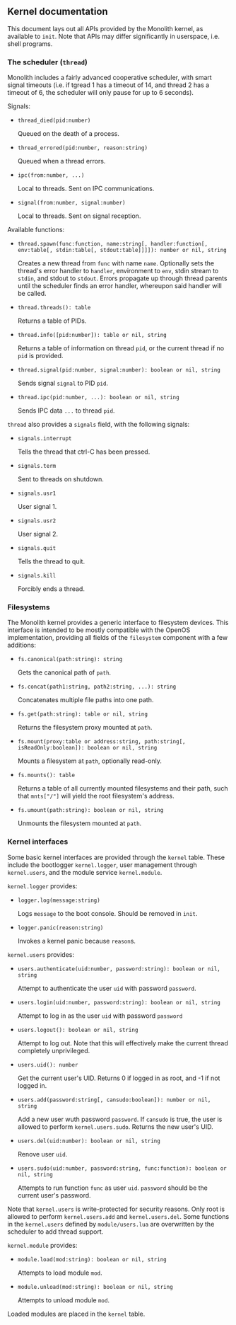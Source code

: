 ## Kernel documentation

This document lays out all APIs provided by the Monolith kernel, as available to `init`. Note that APIs may differ significantly in userspace, i.e. shell programs.

### The scheduler (`thread`)

Monolith includes a fairly advanced cooperative scheduler, with smart signal timeouts (i.e. if tgread 1 has a timeout of 14, and thread 2 has a timeout of 6, the scheduler will only pause for up to 6 seconds).

Signals:

- `thread_died(pid:number)`

  Queued on the death of a process.

- `thread_errored(pid:number, reason:string)`

  Queued when a thread errors.

- `ipc(from:number, ...)`

  Local to threads. Sent on IPC communications.

- `signal(from:number, signal:number)`

  Local to threads. Sent on signal reception.
  
Available functions:

- `thread.spawn(func:function, name:string[, handler:function[, env:table[, stdin:table[, stdout:table]]]]): number or nil, string`

  Creates a new thread from `func` with name `name`. Optionally sets the thread's error handler to `handler`, environment to `env`, stdin stream to `stdin`, and stdout to `stdout`. Errors propagate up through thread parents until the scheduler finds an error handler, whereupon said handler will be called.

- `thread.threads(): table`

  Returns a table of PIDs.

- `thread.info([pid:number]): table or nil, string`

  Returns a table of information on thread `pid`, or the current thread if no `pid` is provided.

- `thread.signal(pid:number, signal:number): boolean or nil, string`

  Sends signal `signal` to PID `pid`.

- `thread.ipc(pid:number, ...): boolean or nil, string`

  Sends IPC data `...` to thread `pid`.

`thread` also provides a `signals` field, with the following signals:

- `signals.interrupt`

  Tells the thread that ctrl-C has been pressed.

- `signals.term`

  Sent to threads on shutdown.

- `signals.usr1`

  User signal 1.

- `signals.usr2`

  User signal 2.

- `signals.quit`

  Tells the thread to quit.

- `signals.kill`

  Forcibly ends a thread.


### Filesystems

The Monolith kernel provides a generic interface to filesystem devices. This interface is intended to be mostly compatible with the OpenOS implementation, providing all fields of the `filesystem` component with a few additions:

- `fs.canonical(path:string): string`

  Gets the canonical path of `path`.
  
- `fs.concat(path1:string, path2:string, ...): string`

  Concatenates multiple file paths into one path.

- `fs.get(path:string): table or nil, string`

  Returns the filesystem proxy mounted at `path`.

- `fs.mount(proxy:table or address:string, path:string[, isReadOnly:boolean]): boolean or nil, string`

  Mounts a filesystem at `path`, optionally read-only.

- `fs.mounts(): table`

  Returns a table of all currently mounted filesystems and their path, such that `mnts["/"]` will yield the root filesystem's address.

- `fs.umount(path:string): boolean or nil, string`

  Unmounts the filesystem mounted at `path`.

### Kernel interfaces

Some basic kernel interfaces are provided through the `kernel` table. These include the bootlogger `kernel.logger`, user management through `kernel.users`, and the module service `kernel.module`.

`kernel.logger` provides:

- `logger.log(message:string)`

  Logs `message` to the boot console. Should be removed in `init`.

- `logger.panic(reason:string)`

  Invokes a kernel panic because `reason`s.

`kernel.users` provides:

- `users.authenticate(uid:number, password:string): boolean or nil, string`

  Attempt to authenticate the user `uid` with password `password`.

- `users.login(uid:number, password:string): boolean or nil, string`

  Attempt to log in as the user `uid` with password `password`

- `users.logout(): boolean or nil, string`

  Attempt to log out. Note that this will effectively make the current thread completely unprivileged.

- `users.uid(): number`

  Get the current user's UID. Returns 0 if logged in as root, and -1 if not logged in.

- `users.add(password:string[, cansudo:boolean]): number or nil, string`

  Add a new user wuth password `password`. If `cansudo` is true, the user is allowed to perform `kernel.users.sudo`. Returns the new user's UID.

- `users.del(uid:number): boolean or nil, string`

  Renove user `uid`.

- `users.sudo(uid:number, password:string, func:function): boolean or nil, string`

  Attempts to run function `func` as user `uid`. `password` should be the current user's password.

Note that `kernel.users` is write-protected for security reasons. Only root is allowed to perform `kernel.users.add` and `kernel.users.del`. Some functions in the `kernel.users` defined by `module/users.lua` are overwritten by the scheduler to add thread support.

`kernel.module` provides:

- `module.load(mod:string): boolean or nil, string`

  Attempts to load module `mod`.

- `module.unload(mod:string): boolean or nil, string`

  Attempts to unload module `mod`.

Loaded modules are placed in the `kernel` table.
